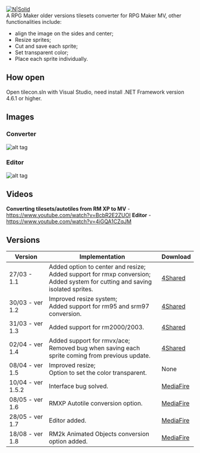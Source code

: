 [![N|Solid](https://4.bp.blogspot.com/-79Hg_oVZLg0/WY80mJfaNqI/AAAAAAAAHfU/Pa6p0ThbNbkX5FZAHvCBtvR7bM0ALTvQwCLcBGAs/s1600/logopng%2B%25281%2529.png)](https://gladiocitrico.blogspot.com.br/p/tileset-converter-to-mv.html)<br />
A RPG Maker older versions tilesets converter for RPG Maker MV, other functionalities include:
- align the image on the sides and center;
- Resize sprites;
- Cut and save each sprite;
- Set transparent color;
- Place each sprite individually.

## How open
Open tilecon.sln with Visual Studio, need install .NET Framework version 4.6.1 or higher. 

## Images

### Converter
![alt tag](https://2.bp.blogspot.com/-JiRk-mooXas/WSnclbmfVII/AAAAAAAAHIE/2Siv2VXsomgIVfSVL5BLyM-GRD19BcxqQCLcB/s320/1.png)<br />
### Editor
![alt tag](https://3.bp.blogspot.com/-Jlh7tJ_OU9g/WSncl_BqTaI/AAAAAAAAHII/p_go504wabcYNbm_tw6kpTfet1uIis77wCLcB/s320/2.png)

## Videos
**Converting tilesets/autotiles from RM XP to MV** - https://www.youtube.com/watch?v=BcbR2E2ZUOI
**Editor** - https://www.youtube.com/watch?v=4iGQA1CZqJM

## Versions

| Version | Implementation | Download
| ------ | ------ | ------ |
| 27/03 - 1.1 | Added option to center and resize; <br />Added support for rmxp conversion; <br />Added system for cutting and saving isolated sprites. | [4Shared](https://www.4shared.com/get/Y9IMv2PJei/Tilecon_Setup_12.html)
| 30/03 - ver 1.2 | Improved resize system;<br />Added support for rm95 and srm97 conversion. | [4Shared](https://www.4shared.com/rar/oGCUyRg0ca/Tilecon_Setup_12.html)
| 31/03 - ver 1.3 | Added support for rm2000/2003. | [4Shared](https://www.4shared.com/rar/08m6D6wLca/Tilecon_Setup_13.html?)
| 02/04 - ver 1.4 | Added support for rmvx/ace;<br />Removed bug when saving each sprite coming from previous update. | [4Shared](https://www.4shared.com/rar/wJuUvkhJca/Tilecon_Install_14.html?)
| 08/04 - ver 1.5 | Improved resize;<br />Option to set the color transparent. | None
| 10/04 - ver 1.5.2 | Interface bug solved. | [MediaFire](https://www.mediafire.com/?byoh0w7y1n1ktin)
| 08/05 - ver 1.6 | RMXP Autotile conversion option. | [MediaFire](https://www.mediafire.com/?yt8yurt9m0f0yub)
| 28/05 - ver 1.7 | Editor added. | [MediaFire](http://www.mediafire.com/file/vuqkyxouh8v2627/Tilecon+1.7.zip)
| 18/08 - ver 1.8 | RM2k Animated Objects conversion option added. | [MediaFire](https://www.mediafire.com/file/w6futu5y13d6c7p/Tileset%20Converter%20MV%201.8.zip)
